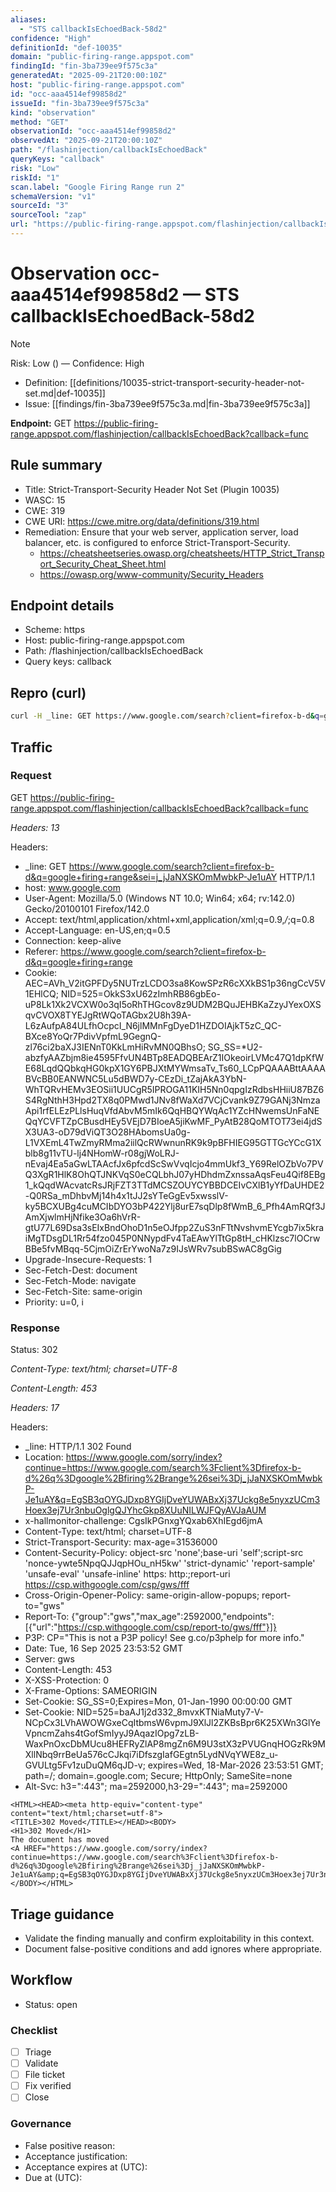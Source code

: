 ```yaml
---
aliases:
  - "STS callbackIsEchoedBack-58d2"
confidence: "High"
definitionId: "def-10035"
domain: "public-firing-range.appspot.com"
findingId: "fin-3ba739ee9f575c3a"
generatedAt: "2025-09-21T20:00:10Z"
host: "public-firing-range.appspot.com"
id: "occ-aaa4514ef99858d2"
issueId: "fin-3ba739ee9f575c3a"
kind: "observation"
method: "GET"
observationId: "occ-aaa4514ef99858d2"
observedAt: "2025-09-21T20:00:10Z"
path: "/flashinjection/callbackIsEchoedBack"
queryKeys: "callback"
risk: "Low"
riskId: "1"
scan.label: "Google Firing Range run 2"
schemaVersion: "v1"
sourceId: "3"
sourceTool: "zap"
url: "https://public-firing-range.appspot.com/flashinjection/callbackIsEchoedBack?callback=func"
---
```


# Observation occ-aaa4514ef99858d2 — STS callbackIsEchoedBack-58d2

> [!Note]
> Risk: Low () — Confidence: High

- Definition: [[definitions/10035-strict-transport-security-header-not-set.md|def-10035]]
- Issue: [[findings/fin-3ba739ee9f575c3a.md|fin-3ba739ee9f575c3a]]

**Endpoint:** GET https://public-firing-range.appspot.com/flashinjection/callbackIsEchoedBack?callback=func

## Rule summary

- Title: Strict-Transport-Security Header Not Set (Plugin 10035)
- WASC: 15
- CWE: 319
- CWE URI: https://cwe.mitre.org/data/definitions/319.html
- Remediation: Ensure that your web server, application server, load balancer, etc. is configured to enforce Strict-Transport-Security.
  - https://cheatsheetseries.owasp.org/cheatsheets/HTTP_Strict_Transport_Security_Cheat_Sheet.html
  - https://owasp.org/www-community/Security_Headers

## Endpoint details

- Scheme: https
- Host: public-firing-range.appspot.com
- Path: /flashinjection/callbackIsEchoedBack
- Query keys: callback

## Repro (curl)

```bash
curl -H _line: GET https://www.google.com/search?client=firefox-b-d&q=google+firing+range&sei=j_jJaNXSKOmMwbkP-Je1uAY HTTP/1.1 -H User-Agent: Mozilla/5.0 (Windows NT 10.0; Win64; x64; rv:142.0) Gecko/20100101 Firefox/142.0 -H Accept: text/html,application/xhtml+xml,application/xml;q=0.9,*/*;q=0.8 -H Accept-Language: en-US,en;q=0.5 -H Connection: keep-alive "https://public-firing-range.appspot.com/flashinjection/callbackIsEchoedBack?callback=func"
```

## Traffic

### Request

GET https://public-firing-range.appspot.com/flashinjection/callbackIsEchoedBack?callback=func

_Headers: 13_

Headers:
- _line: GET https://www.google.com/search?client=firefox-b-d&q=google+firing+range&sei=j_jJaNXSKOmMwbkP-Je1uAY HTTP/1.1
- host: www.google.com
- User-Agent: Mozilla/5.0 (Windows NT 10.0; Win64; x64; rv:142.0) Gecko/20100101 Firefox/142.0
- Accept: text/html,application/xhtml+xml,application/xml;q=0.9,*/*;q=0.8
- Accept-Language: en-US,en;q=0.5
- Connection: keep-alive
- Referer: https://www.google.com/search?client=firefox-b-d&q=google+firing+range
- Cookie: AEC=AVh_V2itGPFDy5NUTrzLCDO3sa8KowSPzR6cXXkBS1p36ngCcV5V1EHlCQ; NID=525=OkkS3xU62zImhRB86gbEo-uP8Lk1Xk2VCXW0o3qI5oRhTHGcov8z9UDM2BQuJEHBKaZzyJYexOXSqvCVOX8TYEJgRtWQoTAGbx2U8h39A-L6zAufpA84ULfhOcpcI_N6jlMMnFgDyeD1HZDOIAjkT5zC_QC-BXce8YoQr7PdivVpfmL9GegnQ-zl76ci2baXJ3IENnT0KkLmHiRvMN0QBhsO; SG_SS=*U2-abzfyAAZbjm8ie4595FfvUN4BTp8EADQBEArZ1IOkeoirLVMc47Q1dpKfWE68LqdQQbkqHG0kpX1GY6PBJXtMYWmsaTv_Ts60_LCpPQAAABttAAAABVcBB0EANWNC5Lu5dBWD7y-CEzDi_tZajAkA3YbN-WhTQRvHEMv3EOSii1UUCgR5IPROGA11KIH5Nn0qpgIzRdbsHHiiU87BZ6S4RgNthH3Hpd2TX8q0PMwd1JNv8fWaXd7VCjCvank9Z79GANj3NmzaApi1rfELEzPLlsHuqVfdAbvM5mIk6QqHBQYWqAc1YZcHNwemsUnFaNEQqYCVFTZpCBusdHEy5VEjD7BIoeA5jiKwMF_PyAtB28QoMTOT73ei4jdSX3UA3-oD79dViQT3O28HAbomsUa0g-L1VXEmL4TwZmyRMma2iilQcRWwnunRK9k9pBFHIEG95GTTGcYCcG1Xblb8g11vTU-lj4NHomW-r08gjWoLRJ-nEvaj4Ea5aGwLTAAcfJx6pfcdScSwVvqIcjo4mmUkf3_Y69RelOZbVo7PVQ3XgR1HlK8OhQTJNKVqS0eCQLbhJ07yHDhdmZxnssaAqsFeu4Qif8EBg1_kQqdWAcvatcRsJRjFZT3TTdMCSZOUYCYBBDCEIvCXlB1yYfDaUHDE2-Q0RSa_mDhbvMj14h4x1tJJ2sYTeGgEv5xwsslV-ky5BCXUBg4cuMCIbDYO3bP422Ylj8urE7sqDlp8fWmB_6_Pfh4AmRQf3JAmXjwlmHjNfike3Oa6hVrR-gtU77L69Dsa3sEIxBndOhoD1n5eOJfpp2ZuS3nFTtNvshvmEYcgb7ix5kraiMgTDsgDL1Rr54fzo045P0NNypdFv4TaEAwYlTtGp8tH_cHKlzsc7lOCrwBBe5fvMBqq-5CjmOiZrErYwoNa7z9IJsWRv7subBSwAC8gGig
- Upgrade-Insecure-Requests: 1
- Sec-Fetch-Dest: document
- Sec-Fetch-Mode: navigate
- Sec-Fetch-Site: same-origin
- Priority: u=0, i

### Response

Status: 302

_Content-Type: text/html; charset=UTF-8_

_Content-Length: 453_

_Headers: 17_

Headers:
- _line: HTTP/1.1 302 Found
- Location: https://www.google.com/sorry/index?continue=https://www.google.com/search%3Fclient%3Dfirefox-b-d%26q%3Dgoogle%2Bfiring%2Brange%26sei%3Dj_jJaNXSKOmMwbkP-Je1uAY&q=EgSB3qOYGJDxp8YGIjDveYUWABxXj37Uckg8e5nyxzUCm3Hoex3ej7Ur3nbuOglgQJYhcGkp8XUuNILWJFQyAVJaAUM
- x-hallmonitor-challenge: CgsIkPGnxgYQxab6XhIEgd6jmA
- Content-Type: text/html; charset=UTF-8
- Strict-Transport-Security: max-age=31536000
- Content-Security-Policy: object-src 'none';base-uri 'self';script-src 'nonce-ywte5NpqQJJqpHOu_nH5kw' 'strict-dynamic' 'report-sample' 'unsafe-eval' 'unsafe-inline' https: http:;report-uri https://csp.withgoogle.com/csp/gws/fff
- Cross-Origin-Opener-Policy: same-origin-allow-popups; report-to="gws"
- Report-To: {"group":"gws","max_age":2592000,"endpoints":[{"url":"https://csp.withgoogle.com/csp/report-to/gws/fff"}]}
- P3P: CP="This is not a P3P policy! See g.co/p3phelp for more info."
- Date: Tue, 16 Sep 2025 23:53:52 GMT
- Server: gws
- Content-Length: 453
- X-XSS-Protection: 0
- X-Frame-Options: SAMEORIGIN
- Set-Cookie: SG_SS=0;Expires=Mon, 01-Jan-1990 00:00:00 GMT
- Set-Cookie: NID=525=baAJ1j2d332_8mvxKTNiaMuty7-V-NCpCx3LVhAWOWGxeCqItbmsW6vpmJ9XlJl2ZKBsBpr6K25XWn3GlYeVpncmZahs4tGofSmIyyJ9AqazIOpg7zLB-WaxPnOxcDbMUcu8HEFRyZlAP8mgZn6M9U3stX3zPVUGnqHOGzRk9MXllNbq9rrBeUa576cCJkqi7iDfszgIafGEgtn5LydNVqYWE8z_u-GVULtg5Fv1zuDuQM6qJD-v; expires=Wed, 18-Mar-2026 23:53:51 GMT; path=/; domain=.google.com; Secure; HttpOnly; SameSite=none
- Alt-Svc: h3=":443"; ma=2592000,h3-29=":443"; ma=2592000

```http
<HTML><HEAD><meta http-equiv="content-type" content="text/html;charset=utf-8">
<TITLE>302 Moved</TITLE></HEAD><BODY>
<H1>302 Moved</H1>
The document has moved
<A HREF="https://www.google.com/sorry/index?continue=https://www.google.com/search%3Fclient%3Dfirefox-b-d%26q%3Dgoogle%2Bfiring%2Brange%26sei%3Dj_jJaNXSKOmMwbkP-Je1uAY&amp;q=EgSB3qOYGJDxp8YGIjDveYUWABxXj37Uckg8e5nyxzUCm3Hoex3ej7Ur3nbuOglgQJYhcGkp8XUuNILWJFQyAVJaAUM">here</A>.
</BODY></HTML>

```

## Triage guidance

- Validate the finding manually and confirm exploitability in this context.
- Document false-positive conditions and add ignores where appropriate.

## Workflow

- Status: open

### Checklist

- [ ] Triage
- [ ] Validate
- [ ] File ticket
- [ ] Fix verified
- [ ] Close

### Governance

- False positive reason: 
- Acceptance justification: 
- Acceptance expires at (UTC): 
- Due at (UTC): 
